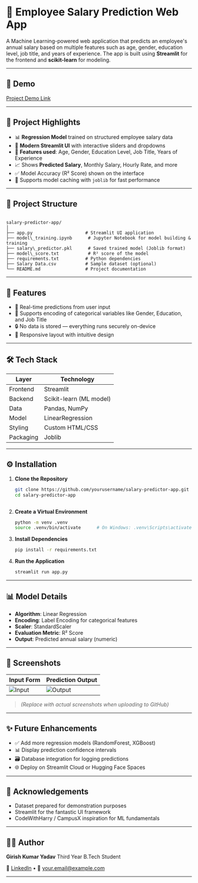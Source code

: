 # 💼 Employee Salary Prediction Web App

A Machine Learning-powered web application that predicts an employee's annual salary based on multiple features such as age, gender, education level, job title, and years of experience. The app is built using **Streamlit** for the frontend and **scikit-learn** for modeling.

---

## 🚀 Demo

[Project Demo Link](https://employe-salary-predictionbygirish.streamlit.app/)

---

## 🧠 Project Highlights

- 📊 **Regression Model** trained on structured employee salary data
- 🎨 **Modern Streamlit UI** with interactive sliders and dropdowns
- 🧮 **Features used**: Age, Gender, Education Level, Job Title, Years of Experience
- 📈 Shows **Predicted Salary**, Monthly Salary, Hourly Rate, and more
- ✅ Model Accuracy (R² Score) shown on the interface
- 💾 Supports model caching with `joblib` for fast performance

---

## 📂 Project Structure

```

salary-predictor-app/
│
├── app.py                    # Streamlit UI application
├── model\_training.ipynb      # Jupyter Notebook for model building & training
├── salary\_predictor.pkl      # Saved trained model (Joblib format)
├── model\_score.txt           # R² score of the model
├── requirements.txt          # Python dependencies
├── Salary Data.csv           # Sample dataset (optional)
└── README.md                 # Project documentation

````

---

## 📌 Features

- 🔢 Real-time predictions from user input
- 💬 Supports encoding of categorical variables like Gender, Education, and Job Title
- 🔒 No data is stored — everything runs securely on-device
- 📱 Responsive layout with intuitive design

---

## 🛠️ Tech Stack

| Layer     | Technology            |
|-----------|------------------------|
| Frontend  | Streamlit              |
| Backend   | Scikit-learn (ML model)|
| Data      | Pandas, NumPy          |
| Model     | LinearRegression       |
| Styling   | Custom HTML/CSS        |
| Packaging | Joblib                 |

---

## ⚙️ Installation

1. **Clone the Repository**  
   ```bash
   git clone https://github.com/yourusername/salary-predictor-app.git
   cd salary-predictor-app
````
````
2. **Create a Virtual Environment**

   ```bash
   python -m venv .venv
   source .venv/bin/activate      # On Windows: .venv\Scripts\activate
   ```

3. **Install Dependencies**

   ```bash
   pip install -r requirements.txt
   ```

4. **Run the Application**

   ```bash
   streamlit run app.py
   ```

---

## 📊 Model Details

* **Algorithm**: Linear Regression
* **Encoding**: Label Encoding for categorical features
* **Scaler**: StandardScaler
* **Evaluation Metric**: R² Score
* **Output**: Predicted annual salary (numeric)

---

## 📸 Screenshots

| Input Form                                                        | Prediction Output                                                  |
| ----------------------------------------------------------------- | ------------------------------------------------------------------ |
| ![Input](https://via.placeholder.com/350x200.png?text=Input+Form) | ![Output](https://via.placeholder.com/350x200.png?text=Prediction) |

> *(Replace with actual screenshots when uploading to GitHub)*

---

## ✨ Future Enhancements

* ✅ Add more regression models (RandomForest, XGBoost)
* 📊 Display prediction confidence intervals
* 🗃️ Database integration for logging predictions
* 🌐 Deploy on Streamlit Cloud or Hugging Face Spaces

---

## 🙌 Acknowledgements

* Dataset prepared for demonstration purposes
* Streamlit for the fantastic UI framework
* CodeWithHarry / CampusX inspiration for ML fundamentals

---

## 👨‍💻 Author

**Girish Kumar Yadav**
Third Year B.Tech Student

🔗 [LinkedIn](https://linkedin.com/in/girishkumarcs) • 📧 [your.email@example.com](girishyadav.cs@gmail.com)

---
